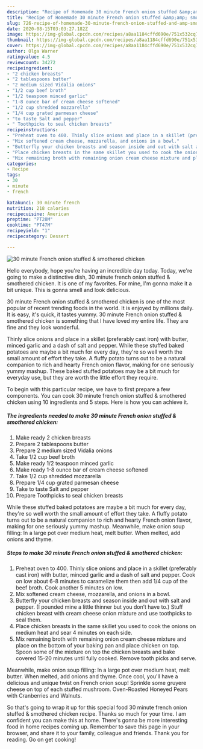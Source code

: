 ```yaml
---
description: "Recipe of Homemade 30 minute French onion stuffed &amp;amp; smothered chicken"
title: "Recipe of Homemade 30 minute French onion stuffed &amp;amp; smothered chicken"
slug: 726-recipe-of-homemade-30-minute-french-onion-stuffed-and-amp-smothered-chicken
date: 2020-08-15T03:03:27.182Z
image: https://img-global.cpcdn.com/recipes/a8aa1184cffd690e/751x532cq70/30-minute-french-onion-stuffed-smothered-chicken-recipe-main-photo.jpg
thumbnail: https://img-global.cpcdn.com/recipes/a8aa1184cffd690e/751x532cq70/30-minute-french-onion-stuffed-smothered-chicken-recipe-main-photo.jpg
cover: https://img-global.cpcdn.com/recipes/a8aa1184cffd690e/751x532cq70/30-minute-french-onion-stuffed-smothered-chicken-recipe-main-photo.jpg
author: Olga Warner
ratingvalue: 4.5
reviewcount: 34272
recipeingredient:
- "2 chicken breasts"
- "2 tablespoons butter"
- "2 medium sized Vidalia onions"
- "1/2 cup beef broth"
- "1/2 teaspoon minced garlic"
- "1-8 ounce bar of cream cheese softened"
- "1/2 cup shredded mozzarella"
- "1/4 cup grated parmesan cheese"
- "to taste Salt and pepper"
- " Toothpicks to seal chicken breasts"
recipeinstructions:
- "Preheat oven to 400. Thinly slice onions and place in a skillet (preferably cast iron) with butter, minced garlic and a dash of salt and pepper. Cook on low about 6-8 minutes to caramelize them then add 1/4 cup of the beef broth. Cook another 5 minutes on low."
- "Mix softened cream cheese, mozzarella, and onions in a bowl."
- "Butterfly your chicken breasts and season inside and out with salt and pepper. (I pounded mine a little thinner but you don’t have to.) Stuff chicken breast with cream cheese onion mixture and use toothpicks to seal them."
- "Place chicken breasts in the same skillet you used to cook the onions on medium heat and sear 4 minutes on each side."
- "Mix remaining broth with remaining onion cream cheese mixture and place on the bottom of your baking pan and place chicken on top. Spoon some of the mixture on top the chicken breasts and bake covered 15-20 minutes until fully cooked. Remove tooth picks and serve."
categories:
- Recipe
tags:
- 30
- minute
- french

katakunci: 30 minute french 
nutrition: 218 calories
recipecuisine: American
preptime: "PT28M"
cooktime: "PT47M"
recipeyield: "1"
recipecategory: Dessert

---
```



![30 minute French onion stuffed &amp; smothered chicken](https://img-global.cpcdn.com/recipes/a8aa1184cffd690e/751x532cq70/30-minute-french-onion-stuffed-smothered-chicken-recipe-main-photo.jpg)

Hello everybody, hope you're having an incredible day today. Today, we're going to make a distinctive dish, 30 minute french onion stuffed &amp; smothered chicken. It is one of my favorites. For mine, I'm gonna make it a bit unique. This is gonna smell and look delicious.

30 minute French onion stuffed &amp; smothered chicken is one of the most popular of recent trending foods in the world. It is enjoyed by millions daily. It is easy, it's quick, it tastes yummy. 30 minute French onion stuffed &amp; smothered chicken is something that I have loved my entire life. They are fine and they look wonderful.

Thinly slice onions and place in a skillet (preferably cast iron) with butter, minced garlic and a dash of salt and pepper. While these stuffed baked potatoes are maybe a bit much for every day, they&#39;re so well worth the small amount of effort they take. A fluffy potato turns out to be a natural companion to rich and hearty French onion flavor, making for one seriously yummy mashup. These baked stuffed potatoes may be a bit much for everyday use, but they are worth the little effort they require.


To begin with this particular recipe, we have to first prepare a few components. You can cook 30 minute french onion stuffed &amp; smothered chicken using 10 ingredients and 5 steps. Here is how you can achieve it.

<!--inarticleads1-->

##### The ingredients needed to make 30 minute French onion stuffed &amp; smothered chicken:

1. Make ready 2 chicken breasts
1. Prepare 2 tablespoons butter
1. Prepare 2 medium sized Vidalia onions
1. Take 1/2 cup beef broth
1. Make ready 1/2 teaspoon minced garlic
1. Make ready 1-8 ounce bar of cream cheese softened
1. Take 1/2 cup shredded mozzarella
1. Prepare 1/4 cup grated parmesan cheese
1. Take to taste Salt and pepper
1. Prepare  Toothpicks to seal chicken breasts


While these stuffed baked potatoes are maybe a bit much for every day, they&#39;re so well worth the small amount of effort they take. A fluffy potato turns out to be a natural companion to rich and hearty French onion flavor, making for one seriously yummy mashup. Meanwhile, make onion soup filling: In a large pot over medium heat, melt butter. When melted, add onions and thyme. 

<!--inarticleads2-->

##### Steps to make 30 minute French onion stuffed &amp; smothered chicken:

1. Preheat oven to 400. Thinly slice onions and place in a skillet (preferably cast iron) with butter, minced garlic and a dash of salt and pepper. Cook on low about 6-8 minutes to caramelize them then add 1/4 cup of the beef broth. Cook another 5 minutes on low.
1. Mix softened cream cheese, mozzarella, and onions in a bowl.
1. Butterfly your chicken breasts and season inside and out with salt and pepper. (I pounded mine a little thinner but you don’t have to.) Stuff chicken breast with cream cheese onion mixture and use toothpicks to seal them.
1. Place chicken breasts in the same skillet you used to cook the onions on medium heat and sear 4 minutes on each side.
1. Mix remaining broth with remaining onion cream cheese mixture and place on the bottom of your baking pan and place chicken on top. Spoon some of the mixture on top the chicken breasts and bake covered 15-20 minutes until fully cooked. Remove tooth picks and serve.


Meanwhile, make onion soup filling: In a large pot over medium heat, melt butter. When melted, add onions and thyme. Once cool, you&#39;ll have a delicious and unique twist on French onion soup! Sprinkle some gruyere cheese on top of each stuffed mushroom. Oven-Roasted Honeyed Pears with Cranberries and Walnuts. 

So that's going to wrap it up for this special food 30 minute french onion stuffed &amp; smothered chicken recipe. Thanks so much for your time. I am confident you can make this at home. There's gonna be more interesting food in home recipes coming up. Remember to save this page in your browser, and share it to your family, colleague and friends. Thank you for reading. Go on get cooking!

